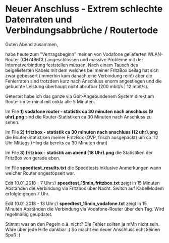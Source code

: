 # Neuer Anschluss - Extrem schlechte Datenraten und Verbindungsabbrüche / Routertode

Guten Abend zusammen,

habe heute zum "Vertragsbeginn" meinen von Vodafone gelieferten WLAN-Router (CH7466CL) angeschlossen und massive Probleme mit der Internetverbindung feststellen müssen. Nach einem Tausch des beigelieferten Kabels mit dem welches bei meiner FritzBox beilag hat sich zwar gebessert (immerhin kam danach eine Verbindung rein!) aber die Fehlerraten sind trotzdem kurz nach Anschluss enorm angestiegen und die gebuchte Leistung überhaupt nicht abrufbar (200 mbit/s | 12 mbit/s).


Getestet habe ich das ganze via Gbit-Angebundenem System direkt am Router im terminal mit ookla alle 5 Minuten.


Im File **1) vodafone router - statistik ca 30 minuten nach anschluss (9 uhr).png** sind die Router-Statistiken ca 30 Minuten nach Anschluss zu sehen.


Im File **2) fritzbox - statistik ca 30 minuten nach anschluss (12 uhr).png** die Router-Statistiken meiner FritzBox (OVP, frisch ausgepackt) um ca. 12 Uhr Mittags (Hing da bereits ca 30 Minuten dran)


Im File **3) fritzbox - statistik am abend (18 Uhr).png** die Statistiken der FritzBox von gerade eben.


Im File **speedtest_results.txt** die Speedtests inklusive Anmerkungen wann welcher Router angestöpselt war.


Edit 10.01.2018 - 7 Uhr:// **speedtest_15min_fritzbox.txt** zeigt in 15 Minuten Abständen die Verbindung via Fritzbox über Nacht. Switch auf KabelModem erfolgte gegen 7 Uhr.

Edit 10.01.2018 - 13 Uhr:// **speedtest_15min_vodafone.txt** zeigt in 15 Minuten Abständen die Verbindung via Vodafone-Router über den Tag. Wird regelmäßig geupdatet.


Stimmt was an den Pegeln o.ä. nicht? Die Fehler sollten ja mMn nicht sein. Wäre über jede Hilfe dankbar :) So macht ein neuer Anschluss echt keinen Spaß :(

